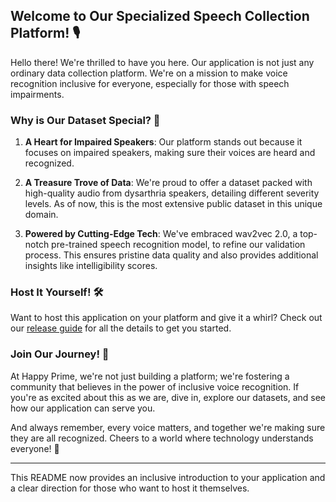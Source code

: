 ## Welcome to Our Specialized Speech Collection Platform! 🎙️

Hello there! We're thrilled to have you here. Our application is not just any ordinary data collection platform. We're on a mission to make voice recognition inclusive for everyone, especially for those with speech impairments.

### **Why is Our Dataset Special? 🌟**

1. **A Heart for Impaired Speakers**: Our platform stands out because it focuses on impaired speakers, making sure their voices are heard and recognized.

2. **A Treasure Trove of Data**: We're proud to offer a dataset packed with high-quality audio from dysarthria speakers, detailing different severity levels. As of now, this is the most extensive public dataset in this unique domain.

3. **Powered by Cutting-Edge Tech**: We've embraced wav2vec 2.0, a top-notch pre-trained speech recognition model, to refine our validation process. This ensures pristine data quality and also provides additional insights like intelligibility scores.

### **Host It Yourself! 🛠️**

Want to host this application on your platform and give it a whirl? Check out our [release guide](RELEASE.md) for all the details to get you started.

### **Join Our Journey! 🚀**

At Happy Prime, we're not just building a platform; we're fostering a community that believes in the power of inclusive voice recognition. If you're as excited about this as we are, dive in, explore our datasets, and see how our application can serve you.

And always remember, every voice matters, and together we're making sure they are all recognized. Cheers to a world where technology understands everyone! 🥂

---

This README now provides an inclusive introduction to your application and a clear direction for those who want to host it themselves.